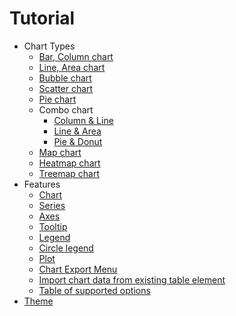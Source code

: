 # Tutorial

* Chart Types
  * [Bar, Column chart](chart-types-bar,column.md)
  * [Line, Area chart](chart-types-line,area.md)
  * [Bubble chart](chart-types-bubble.md)
  * [Scatter chart](chart-types-scatter.md)
  * [Pie chart](chart-types-pie.md)
  * Combo chart
    * [Column & Line](chart-types-column-line-combo.md)
    * [Line & Area](chart-types-line-area-combo.md)
    * [Pie & Donut](chart-types-pie-donut-combo.md)
  * [Map chart](chart-types-map.md)
  * [Heatmap chart](chart-types-heatmap.md)
  * [Treemap chart](chart-types-treemap.md)
* Features
  * [Chart](features-chart.md)
  * [Series](features-series.md)
  * [Axes](features-axes.md)
  * [Tooltip](features-tooltip.md)
  * [Legend](features-legend.md)
  * [Circle legend](features-circle-legend.md)
  * [Plot](features-plot.md)
  * [Chart Export Menu](chart-export-menu.md)
  * [Import chart data from existing table element](import-chart-data-from-existing-table-element.md)
  * [Table of supported options](table-of-supported-options.md)
* [Theme](theme.md)
